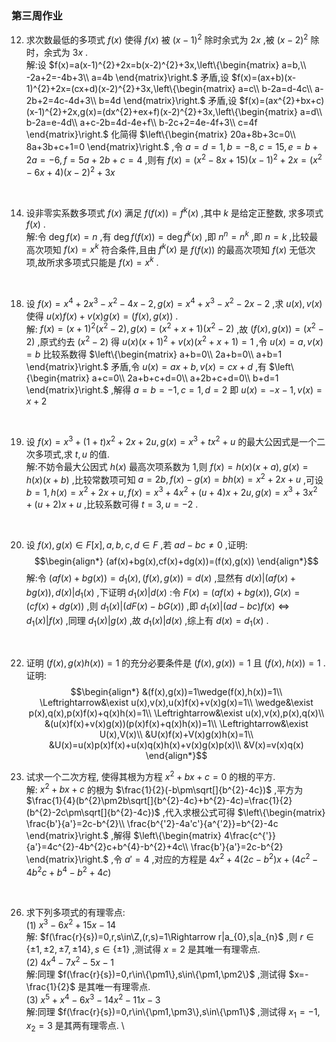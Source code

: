 ### 第三周作业

12. 求次数最低的多项式 $f(x)$ 使得 $f(x)$ 被 $(x-1)^{2}$ 除时余式为 $2x$ ,被 $(x-2)^{2}$ 除时，余式为 $3x$ .
    \
    解:设 $f(x)=a(x-1)^{2}+2x=b(x-2)^{2}+3x,\left\{\begin{matrix}
    a=b,\\
    -2a+2=-4b+3\\
    a=4b
    \end{matrix}\right.$ 矛盾,设 $f(x)=(ax+b)(x-1)^{2}+2x=(cx+d)(x-2)^{2}+3x,\left\{\begin{matrix}
    a=c\\
    b-2a=d-4c\\
    a-2b+2=4c-4d+3\\
    b=4d
    \end{matrix}\right.$ 矛盾,设 $f(x)=(ax^{2}+bx+c)(x-1)^{2}+2x,g(x)=(dx^{2}+ex+f)(x-2)^{2}+3x,\left\{\begin{matrix}
    a=d\\
    b-2a=e-4d\\
    a+c-2b=4d-4e+f\\
    b-2c+2=4e-4f+3\\
    c=4f
    \end{matrix}\right.$ 化简得 $\left\{\begin{matrix}
    20a+8b+3c=0\\
    8a+3b+c+1=0
    \end{matrix}\right.$ ,令 $a=d=1,b=-8,c=15,e=b+2a=-6,f=5a+2b+c=4$ ,则有 $f(x)=(x^{2}-8x+15)(x-1)^{2}+2x=(x^{2}-6x+4)(x-2)^{2}+3x$ 
<br>

14. 设非零实系数多项式 $f(x)$ 满足 $f(f(x))=f^{k}(x)$ ,其中 $k$ 是给定正整数, 求多项式 $f(x)$ .
    \
    解:令 $\deg f(x)=n$ ,有 $\deg f(f(x))=\deg f^{k}(x)$ ,即 $n^{n}=n^{k}$ ,即 $n=k$ ,比较最高次项知 $f(x)=x^{k}$ 符合条件,且由 $f^{k}(x)$ 是 $f(f(x))$ 的最高次项知 $f(x)$ 无低次项,故所求多项式只能是 $f(x)=x^{k}$ .
<br>

18. 设 $f(x)=x^{4}+2x^{3}-x^{2}-4x-2,g(x)=x^{4}+x^{3}-x^{2}-2x-2$ ,求 $u(x),v(x)$ 使得 $u(x)f(x)+v(x)g(x)=(f(x),g(x))$ .
    \
    解: $f(x)=(x+1)^{2}(x^{2}-2),g(x)=(x^{2}+x+1)(x^{2}-2)$ ,故 $(f(x),g(x))=(x^{2}-2)$ ,原式约去 $(x^{2}-2)$ 得 $u(x)(x+1)^{2}+v(x)(x^{2}+x+1)=1$ ,令 $u(x)=a,v(x)=b$ 比较系数得 $\left\{\begin{matrix}
    a+b=0\\
    2a+b=0\\
    a+b=1
    \end{matrix}\right.$ 矛盾,令 $u(x)=ax+b,v(x)=cx+d$ ,有 $\left\{\begin{matrix}
    a+c=0\\
    2a+b+c+d=0\\
    a+2b+c+d=0\\
    b+d=1
    \end{matrix}\right.$ ,解得 $a=b=-1,c=1,d=2$ 即 $u(x)=-x-1,v(x)=x+2$ 
<br>

19. 设 $f(x)=x^{3}+(1+t)x^{2}+2x+2u,g(x)=x^{3}+tx^{2}+u$ 的最大公因式是一个二次多项式,求 $t,u$ 的值.
    \
    解:不妨令最大公因式 $h(x)$ 最高次项系数为 1,则 $f(x)=h(x)(x+a),g(x)=h(x)(x+b)$ ,比较常数项可知 $a=2b,f(x)-g(x)=bh(x)=x^{2}+2x+u$ ,可设 $b=1,h(x)=x^{2}+2x+u,f(x)=x^{3}+4x^{2}+(u+4)x+2u,g(x)=x^{3}+3x^{2}+(u+2)x+u$ ,比较系数可得 $t=3,u=-2$ .
<br>

20. 设 $f(x),g(x)\in F[x],a,b,c,d\in F$ ,若 $ad-bc\ne 0$ ,证明:
$$\begin{align*}
(af(x)+bg(x),cf(x)+dg(x))=(f(x),g(x))
\end{align*}$$
    解:令 $(af(x)+bg(x))=d_{1}(x),(f(x),g(x))=d(x)$ ,显然有 $d(x)|(af(x)+bg(x)),d(x)|d_{1}(x)$ ,下证明 $d_{1}(x)|d(x)$ :令 $F(x)=(af(x)+bg(x)),G(x)=(cf(x)+dg(x))$ ,则 $d_{1}(x)|(dF(x)-bG(x))$ ,即 $d_{1}(x)|(ad-bc)f(x)\Leftrightarrow d_{1}(x)|f(x)$ ,同理 $d_{1}(x)|g(x)$ ,故 $d_{1}(x)|d(x)$ ,综上有 $d(x)=d_{1}(x)$ .
<br>

22. 证明 $(f(x),g(x)h(x))=1$ 的充分必要条件是 $(f(x),g(x))=1$ 且 $(f(x),h(x))=1$ .
    \
    证明:
    $$\begin{align*}
    &(f(x),g(x))=1\wedge(f(x),h(x))=1\\
    \Leftrightarrow&\exist u(x),v(x),u(x)f(x)+v(x)g(x)=1\\
    \wedge&\exist p(x),q(x),p(x)f(x)+q(x)h(x)=1\\
    \Leftrightarrow&\exist u(x),v(x),p(x),q(x)\\
    &(u(x)f(x)+v(x)g(x))(p(x)f(x)+q(x)h(x))=1\\
    \Leftrightarrow&\exist U(x),V(x)\\
    &U(x)f(x)+V(x)g(x)h(x)=1\\
    &U(x)=u(x)p(x)f(x)+u(x)q(x)h(x)+v(x)g(x)p(x)\\
    &V(x)=v(x)q(x)
    \end{align*}$$

25. 试求一个二次方程, 使得其根为方程 $x^{2}+bx+c=0$ 的根的平方.
    \
    解: $x^{2}+bx+c$ 的根为 $\frac{1}{2}(-b\pm\sqrt[]{b^{2}-4c})$ ,平方为 $\frac{1}{4}(b^{2}\pm2b\sqrt[]{b^{2}-4c}+b^{2}-4c)=\frac{1}{2}(b^{2}-2c\pm\sqrt[]{b^{2}-4c})$ ,代入求根公式可得 $\left\{\begin{matrix}
    \frac{b'}{a'}=2c-b^{2}\\
    \frac{b^{'2}-4a'c'}{a^{'2}}=b^{2}-4c
    \end{matrix}\right.$ ,解得 $\left\{\begin{matrix}
    4\frac{c^{'}}{a'}=4c^{2}-4b^{2}c+b^{4}-b^{2}+4c\\
    \frac{b'}{a'}=2c-b^{2}
    \end{matrix}\right.$ ,令 $a'=4$ ,对应的方程是 $4x^{2}+4(2c-b^{2})x+(4c^{2}-4b^{2}c+b^{4}-b^{2}+4c)$  
<br>

26. 求下列多项式的有理零点:
    \
    (1) $x^{3}-6x^{2}+15x-14$ 
    \
    解: $f(\frac{r}{s})=0,r,s\in\Z,(r,s)=1\Rightarrow r|a_{0},s|a_{n}$ ,则 $r\in\{\pm1,\pm2,\pm 7,\pm14\},s\in\{\pm1\}$ ,测试得 $x=2$ 是其唯一有理零点. 
    \
    (2) $4x^{4}-7x^{2}-5x-1$ 
    \
    解:同理 $f(\frac{r}{s})=0,r\in\{\pm1\},s\in\{\pm1,\pm2\}$ ,测试得 $x=-\frac{1}{2}$ 是其唯一有理零点.
    \
    (3) $x^{5}+x^{4}-6x^{3}-14x^{2}-11x-3$ 
    \
    解:同理 $f(\frac{r}{s})=0,r\in\{\pm1,\pm3\},s\in\{\pm1\}$ ,测试得 $x_{1}=-1,x_{2}=3$ 是其两有理零点.
    \
<br>
